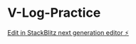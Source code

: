 # V-Log-Practice

[Edit in StackBlitz next generation editor ⚡️](https://stackblitz.com/~/github.com/himanshu181749/V-Log-Practice)